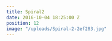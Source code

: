 ```yaml
---
title: Spiral2
date: 2016-10-04 18:25:00 Z
position: 12
image: "/uploads/Spiral-2-2ef283.jpg"
---
```


